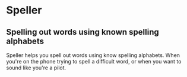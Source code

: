 # Speller

## Spelling out words using known spelling alphabets
Speller helps you spell out words using know spelling alphabets. 
When you're on the phone trying to spell a difficult word, or when you want to sound like you're a pilot.

